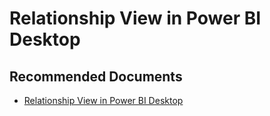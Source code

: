   <properties
	pageTitle="relationship view in power bi desktop"
	description="relationship view in power bi desktop"
	service="microsoft.PowerBIDedicated"
	resource="capacities"
	authors="pjfreitas"
	ms.author="pfreitas"	
	displayOrder="780"
	selfHelpType="generic"
	supportTopicIds="32628145"
	productPesIds="16334"
	cloudEnvironments="public, MoonCake, fairfax, usnat, ussec" 
	articleId="6db0350a-e1a1-67b2-7359-356aed61f06f"
	ownershipId="PowerBI_PowerBI"
/>

# Relationship View in Power BI Desktop

## **Recommended Documents**

* [Relationship View in Power BI Desktop](https://docs.microsoft.com/power-bi/desktop-relationship-view)

